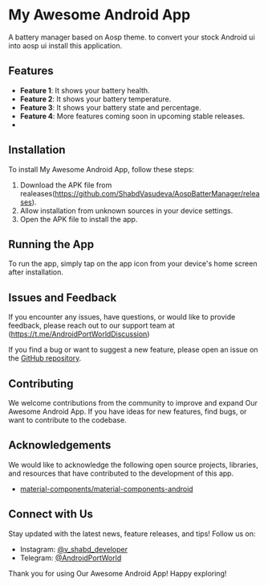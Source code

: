 # My Awesome Android App
A battery manager based on Aosp theme. to convert your stock Android ui into aosp ui install this application.

## Features

- **Feature 1**: It shows your battery health.
- **Feature 2**: It shows your battery temperature.
- **Feature 3**: It shows your battery state and percentage.
- **Feature 4**: More features coming soon in upcoming stable releases.
- 
## Installation

To install My Awesome Android App, follow these steps:

1. Download the APK file from realeases(https://github.com/ShabdVasudeva/AospBatterManager/releases).
2. Allow installation from unknown sources in your device settings.
3. Open the APK file to install the app.

## Running the App

To run the app, simply tap on the app icon from your device's home screen after installation.

## Issues and Feedback

If you encounter any issues, have questions, or would like to provide feedback, please reach out to our support team at (https://t.me/AndroidPortWorldDiscussion)

If you find a bug or want to suggest a new feature, please open an issue on the [GitHub repository](link).

## Contributing

We welcome contributions from the community to improve and expand Our Awesome Android App. If you have ideas for new features, find bugs, or want to contribute to the codebase.

## Acknowledgements

We would like to acknowledge the following open source projects, libraries, and resources that have contributed to the development of this app.

- [material-components/material-components-android](https://github.com/material-components/material-components-android)

## Connect with Us

Stay updated with the latest news, feature releases, and tips! Follow us on:

- Instagram: [@v_shabd_developer](https://www.instagram.com/v_shabd_developer?igsh=MWJrZW9xYXdsd2VibA==)
- Telegram: [@AndroidPortWorld](https://t.me/AndroidPortWorld)

Thank you for using Our Awesome Android App! Happy exploring!
